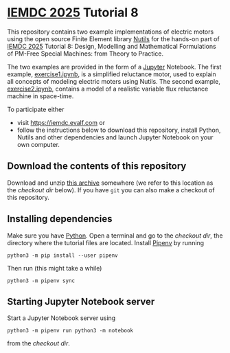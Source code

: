 # [IEMDC 2025] Tutorial 8

This repository contains two example implementations of electric motors using
the open source Finite Element library [Nutils] for the hands-on part of [IEMDC
2025] Tutorial 8: Design, Modelling and Mathematical Formulations of PM-Free
Special Machines: from Theory to Practice.

The two examples are provided in the form of a [Jupyter] Notebook. The first
example, [exercise1.ipynb](blob/main/exercise1.ipynb), is a simplified
reluctance motor, used to explain all concepts of modeling electric moters
using Nutils. The second example, [exercise2.ipynb](blob/main/exercise2.ipynb),
contains a model of a realistic variable flux reluctance machine in space-time.

To participate either

- visit <https://iemdc.evalf.com> or
- follow the instructions below to download this repository, install Python,
  Nutils and other dependencies and launch Jupyter Notebook on your own
  computer.

## Download the contents of this repository

Download and unzip [this
archive](https://github.com/evalf/iemdc2025/archive/refs/heads/main.zip)
somewhere (we refer to this location as the *checkout dir* below). If you have
`git` you can also make a checkout of this repository.

## Installing dependencies

Make sure you have [Python]. Open a terminal and go to the *checkout dir*, the
directory where the tutorial files are located. Install [Pipenv] by running

    python3 -m pip install --user pipenv

Then run (this might take a while)

    python3 -m pipenv sync

## Starting Jupyter Notebook server

Start a Jupyter Notebook server using

    python3 -m pipenv run python3 -m notebook

from the *checkout dir*.

[Nutils]: https://nutils.org/
[IEMDC 2025]: https://www.iemdc.org/
[Python]: https://www.python.org/
[Pipenv]: https://pipenv.pypa.io/
[Jupyter]: https://jupyter.org/
